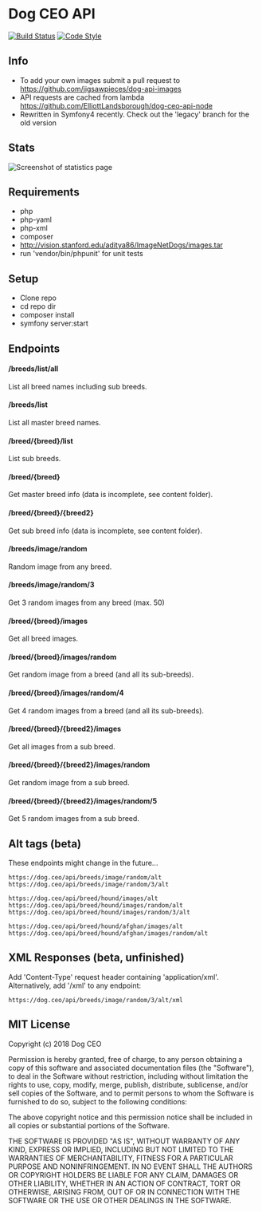 # Dog CEO API

[![Build Status](https://travis-ci.org/ElliottLandsborough/dog-ceo-api.svg?branch=master)](https://travis-ci.org/ElliottLandsborough/dog-ceo-api)
[![Code Style](https://github.styleci.io/repos/97956282/shield?branch=master)](https://github.styleci.io/repos/97956282)

## Info

 - To add your own images submit a pull request to https://github.com/jigsawpieces/dog-api-images
 - API requests are cached from lambda https://github.com/ElliottLandsborough/dog-ceo-api-node
 - Rewritten in Symfony4 recently. Check out the 'legacy' branch for the old version

## Stats

![Screenshot of statistics page](https://dog.ceo/api/stats.png)

## Requirements

 - php
 - php-yaml
 - php-xml
 - composer
 - http://vision.stanford.edu/aditya86/ImageNetDogs/images.tar
 - run 'vendor/bin/phpunit' for unit tests

## Setup

 - Clone repo
 - cd repo dir
 - composer install
 - symfony server:start

## Endpoints

#### /breeds/list/all
List all breed names including sub breeds.

#### /breeds/list
List all master breed names.

#### /breed/{breed}/list
List sub breeds.

#### /breed/{breed}
Get master breed info (data is incomplete, see content folder).

#### /breed/{breed}/{breed2}
Get sub breed info (data is incomplete, see content folder).

#### /breeds/image/random
Random image from any breed.

#### /breeds/image/random/3
Get 3 random images from any breed (max. 50)

#### /breed/{breed}/images
Get all breed images.

#### /breed/{breed}/images/random
Get random image from a breed (and all its sub-breeds).

#### /breed/{breed}/images/random/4
Get 4 random images from a breed (and all its sub-breeds).

#### /breed/{breed}/{breed2}/images
Get all images from a sub breed.

#### /breed/{breed}/{breed2}/images/random
Get random image from a sub breed.

#### /breed/{breed}/{breed2}/images/random/5
Get 5 random images from a sub breed.

## Alt tags (beta)
These endpoints might change in the future...
```
https://dog.ceo/api/breeds/image/random/alt
https://dog.ceo/api/breeds/image/random/3/alt

https://dog.ceo/api/breed/hound/images/alt
https://dog.ceo/api/breed/hound/images/random/alt
https://dog.ceo/api/breed/hound/images/random/3/alt

https://dog.ceo/api/breed/hound/afghan/images/alt
https://dog.ceo/api/breed/hound/afghan/images/random/alt
```

## XML Responses (beta, unfinished)
Add 'Content-Type' request header containing 'application/xml'. Alternatively, add '/xml' to any endpoint:
```
https://dog.ceo/api/breeds/image/random/3/alt/xml
```

## MIT License

Copyright (c) 2018 Dog CEO

Permission is hereby granted, free of charge, to any person obtaining a copy
of this software and associated documentation files (the "Software"), to deal
in the Software without restriction, including without limitation the rights
to use, copy, modify, merge, publish, distribute, sublicense, and/or sell
copies of the Software, and to permit persons to whom the Software is
furnished to do so, subject to the following conditions:

The above copyright notice and this permission notice shall be included in all
copies or substantial portions of the Software.

THE SOFTWARE IS PROVIDED "AS IS", WITHOUT WARRANTY OF ANY KIND, EXPRESS OR
IMPLIED, INCLUDING BUT NOT LIMITED TO THE WARRANTIES OF MERCHANTABILITY,
FITNESS FOR A PARTICULAR PURPOSE AND NONINFRINGEMENT. IN NO EVENT SHALL THE
AUTHORS OR COPYRIGHT HOLDERS BE LIABLE FOR ANY CLAIM, DAMAGES OR OTHER
LIABILITY, WHETHER IN AN ACTION OF CONTRACT, TORT OR OTHERWISE, ARISING FROM,
OUT OF OR IN CONNECTION WITH THE SOFTWARE OR THE USE OR OTHER DEALINGS IN THE
SOFTWARE.
